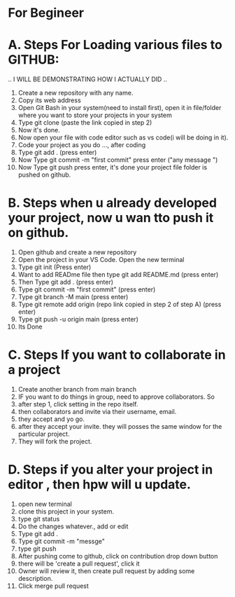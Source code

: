 # For Begineer
# A. Steps For Loading various files to GITHUB: 
.. I WILL BE DEMONSTRATING HOW I ACTUALLY DID ..
1. Create a new repository with any name.
2. Copy its web address
3. Open Git Bash in your system(need to install first), open it in file/folder where you want to store your projects in your system
4. Type git clone (paste the link copied in step 2)
5. Now it's done.
6. Now open your file with code editor such as vs code(i will be doing in it).
7. Code your project as you do ..., after coding
8. Type git add . (press enter)
9. Now Type git commit -m "first commit" press enter ("any message ")
10. Now Type git push press enter, it's done your project file folder is pushed on github.
    
# B. Steps when u already developed your project, now u wan tto push it on github.
1. Open github and create a new repository
2. Open the project in your VS Code. Open the new terminal
3. Type git init (Press enter)
4. Want to add READme file then type git add README.md (press enter)
5. Then Type git add . (press enter)
6. Type git commit -m "first commit" (press enter)
7. Type git branch -M main (press enter)
8. Type git remote add origin (repo link copied in step 2 of step A) (press enter)
9. Type git push -u origin main (press enter)
10. Its Done

# C. Steps If you want to collaborate in a project
1. Create another branch from main branch
2. IF you want to do things in group, need to approve collaborators. So
3. after step 1, click setting in the repo itself.
4. then collaborators and invite via their username, email.
5. they accept and yo go.
6. after they accept your invite. they will posses the same window for the particular project.
7. They will fork the project.

# D. Steps if you alter your project in editor , then hpw will u update.
1. open new terminal
2. clone this project in your system.
3. type git status
4. Do the changes whatever., add or edit
5. Type git add .
6. Type git commit -m "messge"
7. type git push
8. After pushing come to github, click on contribution drop down button
9. there will be 'create a pull request', click it
10. Owner will review it, then create pull request by adding some description.
11. Click merge pull request
